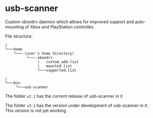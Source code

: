 # usb-scanner
Custom xboxdrv daemon which allows for improved support and auto-mounting of Xbox and PlayStation controlles

File structure:
```
/
└───home
    └─── (user's home directory)
          └───.xboxdrv
               |   custom_add.list
               |   mounted.list
               └───supported.list

/
└───bin
     └───usb-scanner
```

The folder `v2.1` has the current release of usb-scanner in it

The folder `v3.1` has the version under development of usb-scanner in it. This version is not yet working. 
